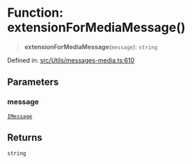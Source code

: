 # Function: extensionForMediaMessage()

> **extensionForMediaMessage**(`message`): `string`

Defined in: [src/Utils/messages-media.ts:610](https://github.com/Fokusdotid/bail/blob/043003e0dc220c8f52aef36f90c7026f3a192427/src/Utils/messages-media.ts#L610)

## Parameters

### message

[`IMessage`](../namespaces/proto/interfaces/IMessage.md)

## Returns

`string`
